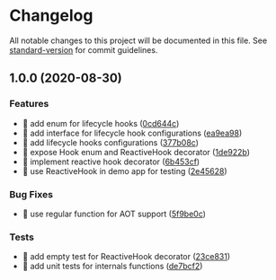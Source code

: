 # Changelog

All notable changes to this project will be documented in this file. See [standard-version](https://github.com/conventional-changelog/standard-version) for commit guidelines.

## 1.0.0 (2020-08-30)


### Features

* 🎸 add enum for lifecycle hooks ([0cd644c](https://github.com/ngze/rehooktive/commit/0cd644cdde55f502bcc9f10865829345aaeddebe))
* 🎸 add interface for lifecycle hook configurations ([ea9ea98](https://github.com/ngze/rehooktive/commit/ea9ea9833f0c6944adeb0fc99f0d8430e82b9e31))
* 🎸 add lifecycle hooks configurations ([377b08c](https://github.com/ngze/rehooktive/commit/377b08c5e77bcf8a35a63b4f532fb0271ff28bad))
* 🎸 expose Hook enum and ReactiveHook decorator ([1de922b](https://github.com/ngze/rehooktive/commit/1de922b8b441324d73d4c32a5eadb72548352f4c))
* 🎸 implement reactive hook decorator ([6b453cf](https://github.com/ngze/rehooktive/commit/6b453cf532001376fe84593197bb06cc2fbd9ce0))
* 🎸 use ReactiveHook in demo app for testing ([2e45628](https://github.com/ngze/rehooktive/commit/2e4562830d813eb409edc82eb1d80a168837152e))


### Bug Fixes

* 🐛 use regular function for AOT support ([5f9be0c](https://github.com/ngze/rehooktive/commit/5f9be0cc7854665aa23d1ec9efa1ddeb324e897b))


### Tests

* 💍 add empty test for ReactiveHook decorator ([23ce831](https://github.com/ngze/rehooktive/commit/23ce831db5e95351beffd5c00bee2609b8a1862f))
* 💍 add unit tests for internals functions ([de7bcf2](https://github.com/ngze/rehooktive/commit/de7bcf27f6ddcda6e618aafaa4c245b27f495246))
